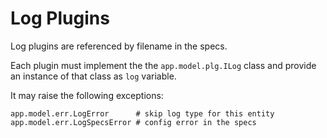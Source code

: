 # Log Plugins

Log plugins are referenced by filename in the specs.

Each plugin must implement the the `app.model.plg.ILog` class and provide an
instance of that class as `log` variable.

It may raise the following exceptions:

    app.model.err.LogError      # skip log type for this entity
    app.model.err.LogSpecsError # config error in the specs
